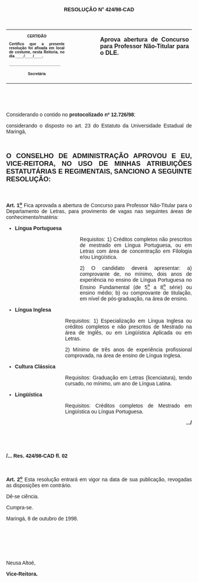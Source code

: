 <BODY>

<B><FONT FACE="Arial"><P ALIGN="CENTER">RESOLU&Ccedil;&Atilde;O  N° 424/98-CAD</P>
<P ALIGN="JUSTIFY"></P>
<P ALIGN="JUSTIFY">&nbsp;</P></B></FONT>
<TABLE CELLSPACING=0 BORDER=0 CELLPADDING=7 WIDTH=596>
<TR><TD WIDTH="33%" VALIGN="TOP">
<B><FONT FACE="Arial" SIZE=1><P ALIGN="CENTER">CERTID&Atilde;O</P>
<P ALIGN="JUSTIFY">   Certifico que a presente resolu&ccedil;&atilde;o foi afixada em local de costume, nesta Reitoria, no dia ____/____/____.</P>
<P ALIGN="JUSTIFY"></P>
<P ALIGN="JUSTIFY">_________________________</P>
<P ALIGN="CENTER">Secret&aacute;ria</B></FONT></TD>
<TD WIDTH="16%" VALIGN="TOP">&nbsp;</TD>
<TD WIDTH="51%" VALIGN="TOP">
<B><FONT FACE="Arial"><P ALIGN="JUSTIFY">Aprova abertura de Concurso para Professor N&atilde;o-Titular para o DLE.</B></FONT></TD>
</TR>
</TABLE>

<FONT FACE="Arial"><P ALIGN="JUSTIFY"></P>
<P ALIGN="JUSTIFY">&nbsp;</P>
<P ALIGN="JUSTIFY">&nbsp;</P>
<P ALIGN="JUSTIFY">&#9;Considerando o contido no <B>protocolizado nº 12.726/98</B>;</P>
<P ALIGN="JUSTIFY">&#9;considerando o disposto no art. 23 do Estatuto da Universidade Estadual de Maring&aacute;,</P>
<B><P ALIGN="JUSTIFY"></P>
<P ALIGN="JUSTIFY">&nbsp;</P>
</FONT><FONT FACE="Arial" SIZE=4><P ALIGN="JUSTIFY">O CONSELHO DE ADMINISTRA&Ccedil;&Atilde;O APROVOU E EU, VICE-REITORA, NO USO DE MINHAS ATRIBUI&Ccedil;&Otilde;ES ESTATUT&Aacute;RIAS E REGIMENTAIS, SANCIONO A SEGUINTE RESOLU&Ccedil;&Atilde;O:</P>
</FONT><FONT FACE="Arial"><P ALIGN="JUSTIFY"></P>
<P ALIGN="JUSTIFY">&nbsp;</P>
<P ALIGN="JUSTIFY">&#9;Art. 1<U><SUP>o</B></U></SUP> Fica aprovada a abertura de Concurso para Professor N&atilde;o-Titular para o Departamento de Letras, para provimento de vagas nas seguintes &aacute;reas de conhecimento/mat&eacute;ria:</P>

<UL>
<B><P ALIGN="JUSTIFY"><LI>L&iacute;ngua Portuguesa</LI></P></UL>
<DIR>
<DIR>
<DIR>
<DIR>
<DIR>

</B><P ALIGN="JUSTIFY">Requisitos: 1) Cr&eacute;ditos completos n&atilde;o prescritos de mestrado em L&iacute;ngua Portuguesa, ou em Letras com &aacute;rea de concentra&ccedil;&atilde;o em Filologia e/ou Ling&uuml;&iacute;stica.</P>
<P ALIGN="JUSTIFY">2) O candidato dever&aacute; apresentar: a) comprovante de, no m&iacute;nimo, dois anos de experi&ecirc;ncia no ensino de L&iacute;ngua Portuguesa no Ensino Fundamental (de 5<U><SUP>a</U></SUP> a 8<U><SUP>a</U></SUP> s&eacute;rie) ou ensino m&eacute;dio; b) ou comprovante de titula&ccedil;&atilde;o, em n&iacute;vel de p&oacute;s-gradua&ccedil;&atilde;o, na &aacute;rea de ensino.</P></DIR>
</DIR>
</DIR>
</DIR>
</DIR>


<UL>
<B><P ALIGN="JUSTIFY"><LI>L&iacute;ngua Inglesa</LI></P></UL>
<DIR>
<DIR>
<DIR>
<DIR>

</B><P ALIGN="JUSTIFY">Requisitos: 1) Especializa&ccedil;&atilde;o em L&iacute;ngua Inglesa ou cr&eacute;ditos completos e n&atilde;o prescritos de Mestrado na &aacute;rea de Ingl&ecirc;s, ou em Ling&uuml;&iacute;stica Aplicada ou em Letras.</P>
<P ALIGN="JUSTIFY">2) M&iacute;nimo de tr&ecirc;s anos de experi&ecirc;ncia profissional comprovada, na &aacute;rea de ensino de L&iacute;ngua Inglesa.</P></DIR>
</DIR>
</DIR>
</DIR>


<UL>
<B><P ALIGN="JUSTIFY"><LI>Cultura Cl&aacute;ssica</LI></P></UL>
<DIR>
<DIR>
<DIR>
<DIR>

</B><P ALIGN="JUSTIFY">Requisitos: Gradua&ccedil;&atilde;o em Letras (licenciatura), tendo cursado, no m&iacute;nimo, um ano de L&iacute;ngua Latina.</P></DIR>
</DIR>
</DIR>
</DIR>


<UL>
<B><P ALIGN="JUSTIFY"><LI>Ling&uuml;&iacute;stica</LI></P></UL>
<DIR>
<DIR>
<DIR>
<DIR>

</B><P ALIGN="JUSTIFY">Requisitos: Cr&eacute;ditos  completos  de  Mestrado  em   Ling&uuml;&iacute;stica   ou   L&iacute;ngua Portuguesa.</P>
<P ALIGN="JUSTIFY"></P></DIR>
</DIR>
</DIR>
</DIR>

<B><P ALIGN="RIGHT">.../</P>
</B><P ALIGN="JUSTIFY"></P>
<P ALIGN="JUSTIFY">&nbsp;</P>
<P ALIGN="JUSTIFY">&nbsp;</P>
<B><P ALIGN="JUSTIFY">/... Res. 424/98-CAD                                                                                       fl. 02</P>
</B><P ALIGN="JUSTIFY"></P>
<P ALIGN="JUSTIFY">&nbsp;</P>
<P ALIGN="JUSTIFY">&#9;<B>Art. 2<U><SUP>o</B></U></SUP> Esta resolu&ccedil;&atilde;o entrar&aacute; em vigor na data de sua publica&ccedil;&atilde;o, revogadas as disposi&ccedil;&otilde;es em contr&aacute;rio.</P>
<P ALIGN="JUSTIFY">&#9;D&ecirc;-se ci&ecirc;ncia.</P>
<P ALIGN="JUSTIFY">&#9;Cumpra-se.</P>
<P ALIGN="JUSTIFY"></P>
<P ALIGN="JUSTIFY">&#9;&#9;&#9;&#9;&#9;&#9;Maring&aacute;, 8 de outubro de 1998.</P>
<P ALIGN="JUSTIFY"></P>
<P ALIGN="JUSTIFY">&nbsp;</P>
<P ALIGN="JUSTIFY">&nbsp;</P>
<P ALIGN="JUSTIFY">&nbsp;</P>
<P ALIGN="JUSTIFY">&#9;&#9;&#9;&#9;&#9;&#9;Neusa Alto&eacute;,</P>
<P ALIGN="JUSTIFY">&#9;&#9;&#9;&#9;&#9;&#9;<B>Vice-Reitora.</P>
</B></FONT><FONT SIZE=2></FONT></BODY>
